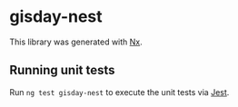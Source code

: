 # gisday-nest

This library was generated with [Nx](https://nx.dev).

## Running unit tests

Run `ng test gisday-nest` to execute the unit tests via [Jest](https://jestjs.io).
